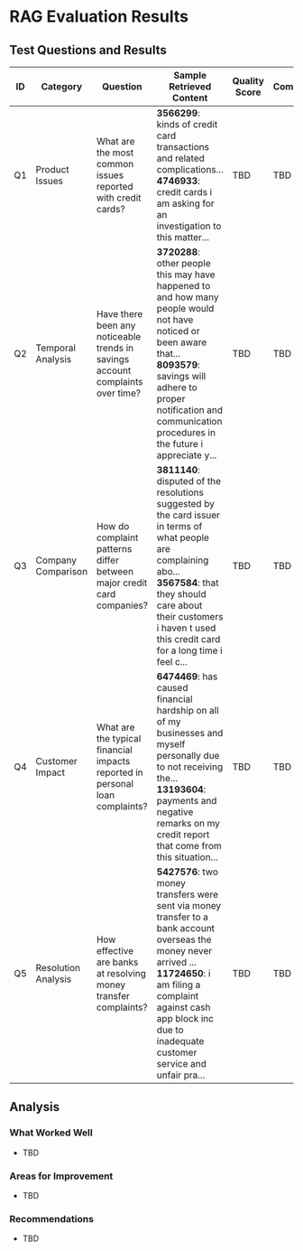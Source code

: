 # RAG Evaluation Results

## Test Questions and Results

| ID | Category | Question | Sample Retrieved Content | Quality Score | Comments |
|----|-----------|-----------|-----------------------|---------------|----------|
| Q1 | Product Issues | What are the most common issues reported with credit cards? | **3566299**: kinds of credit card transactions and related complications...<br>**4746933**: credit cards i am asking for an investigation to this matter... | TBD | TBD |
| Q2 | Temporal Analysis | Have there been any noticeable trends in savings account complaints over time? | **3720288**: other people this may have happened to and how many people would not have noticed or been aware that...<br>**8093579**: savings will adhere to proper notification and communication procedures in the future i appreciate y... | TBD | TBD |
| Q3 | Company Comparison | How do complaint patterns differ between major credit card companies? | **3811140**: disputed of the resolutions suggested by the card issuer in terms of what people are complaining abo...<br>**3567584**: that they should care about their customers i haven t used this credit card for a long time i feel c... | TBD | TBD |
| Q4 | Customer Impact | What are the typical financial impacts reported in personal loan complaints? | **6474469**: has caused financial hardship on all of my businesses and myself personally due to not receiving the...<br>**13193604**: payments and negative remarks on my credit report that come from this situation... | TBD | TBD |
| Q5 | Resolution Analysis | How effective are banks at resolving money transfer complaints? | **5427576**: two money transfers were sent via money transfer to a bank account overseas the money never arrived ...<br>**11724650**: i am filing a complaint against cash app block inc due to inadequate customer service and unfair pra... | TBD | TBD |

## Analysis

### What Worked Well

- TBD


### Areas for Improvement

- TBD


### Recommendations

- TBD
